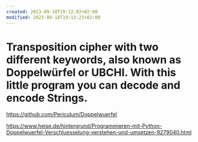 ```yaml
---
created: 2023-09-18T19:12:02+02:00
modified: 2023-09-18T19:13:23+02:00
---
```


# Transposition cipher with two different keywords, also known as Doppelwürfel or UBCHI. With this little program you can decode and encode Strings.

<https://github.com/Periculum/Doppelwuerfel>

<https://www.heise.de/hintergrund/Programmieren-mit-Python-Doppelwuerfel-Verschluesselung-verstehen-und-umsetzen-9279040.html>
